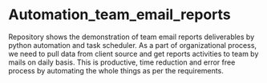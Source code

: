 # Automation_team_email_reports
Repository shows the demonstration of team email reports deliverables by python automation and task scheduler. As a part of organizational process, we need to pull data from client source and get reports activities to team by mails on daily basis. This is productive, time reduction and error free process by automating the whole things as per the requirements.
